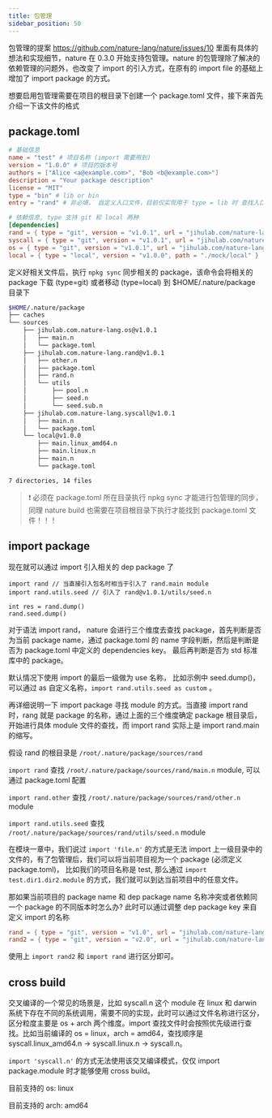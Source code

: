 ```yaml
---
title: 包管理
sidebar_position: 50
---
```


包管理的提案 https://github.com/nature-lang/nature/issues/10 里面有具体的想法和实现细节，nature 在 0.3.0 开始支持包管理。nature 的包管理除了解决的依赖管理的问题外，也改变了 import 的引入方式，在原有的 import file 的基础上增加了 import package 的方式。

想要启用包管理需要在项目的根目录下创建一个 package.toml 文件，接下来首先介绍一下该文件的格式

## package.toml

```toml
# 基础信息
name = "test" # 项目名称 (import 需要用到)
version = "1.0.0" # 项目的版本号
authors = ["Alice <a@example.com>", "Bob <b@example.com>"]
description = "Your package description"
license = "MIT"
type = "bin" # lib or bin
entry = "rand" # 非必填， 自定义入口文件，目前仅实现用于 type = lib 时 查找入口文件，默认值为 main

# 依赖信息, type 支持 git 和 local 两种
[dependencies]
rand = { type = "git", version = "v1.0.1", url = "jihulab.com/nature-lang/rand" }
syscall = { type = "git", version = "v1.0.1", url = "jihulab.com/nature-lang/syscall" }
os = { type = "git", version = "v1.0.1", url = "jihulab.com/nature-lang/os" }
local = { type = "local", version = "v1.0.0", path = "./mock/local" }
```

定义好相关文件后，执行 `npkg sync` 同步相关的 package，该命令会将相关的 package 下载 (type=git) 或者移动 (type=local) 到 $HOME/.nature/package 目录下

```bash
$HOME/.nature/package
├── caches
└── sources
    ├── jihulab.com.nature-lang.os@v1.0.1
    │   ├── main.n
    │   └── package.toml
    ├── jihulab.com.nature-lang.rand@v1.0.1
    │   ├── other.n
    │   ├── package.toml
    │   ├── rand.n
    │   └── utils
    │       ├── pool.n
    │       ├── seed.n
    │       └── seed.sub.n
    ├── jihulab.com.nature-lang.syscall@v1.0.1
    │   ├── main.n
    │   └── package.toml
    └── local@v1.0.0
        ├── main.linux_amd64.n
        ├── main.linux.n
        ├── main.n
        └── package.toml

7 directories, 14 files
```

> ❗️ 必须在 package.toml 所在目录执行 npkg sync 才能进行包管理的同步， 同理 nature build 也需要在项目根目录下执行才能找到 package.toml 文件！！！

## import package

现在就可以通过 import 引入相关的 dep package 了

```nature
import rand // 当直接引入包名时相当于引入了 rand.main module
import rand.utils.seed // 引入了 rand@v1.0.1/utils/seed.n

int res = rand.dump()
rand.seed.dump()
```

对于语法 import rand， nature 会进行三个维度去查找 package，首先判断是否为当前 package name，通过 package.toml 的 name 字段判断，然后是判断是否为 package.toml 中定义的 dependencies key。 最后再判断是否为 std 标准库中的 package。

默认情况下使用 import 的最后一级做为 use 名称， 比如示例中 seed.dump()，可以通过 as 自定义名称，`import rand.utils.seed as custom` 。

再详细说明一下 import package 寻找 module 的方式。当直接 import rand 时，rang 就是 package 的名称，通过上面的三个维度确定 package 根目录后，开始进行具体 module 文件的查找，而 import rand 实际上是 import rand.main 的缩写。

假设 rand 的根目录是 `/root/.nature/package/sources/rand`

`import rand` 查找 `/root/.nature/package/sources/rand/main.n` module, 可以通过 package.toml 配置

`import rand.other` 查找 `/root/.nature/package/sources/rand/other.n` module

`import rand.utils.seed` 查找 `/root/.nature/package/sources/rand/utils/seed.n` module

在模块一章中，我们说过 `import 'file.n'` 的方式是无法 import 上一级目录中的文件的，有了包管理后，我们可以将当前项目视为一个 package (必须定义 package.toml)， 比如我们的项目名称是 test, 那么通过 `import test.dir1.dir2.module` 的方式，我们就可以到达当前项目中的任意文件。

那如果当前项目的 package name 和 dep package name 名称冲突或者依赖同一个 package 的不同版本时怎么办? 此时可以通过调整 dep package key 来自定义 import 的名称

```toml
rand = { type = "git", version = "v1.0", url = "jihulab.com/nature-lang/rand" }
rand2 = { type = "git", version = "v2.0", url = "jihulab.com/nature-lang/rand" }
```

使用上 `import rand2` 和 `import rand` 进行区分即可。

## cross build

交叉编译的一个常见的场景是，比如 syscall.n 这个 module 在 linux 和 darwin 系统下存在不同的系统调用，需要不同的实现，此时可以通过文件名称进行区分，区分粒度主要是 os + arch 两个维度。import 查找文件时会按照优先级进行查找。比如当前编译的 os = linux，arch = amd64，查找顺序是 syscall.linux_amd64.n -> syscall.linux.n -> syscall.n。

`import 'syscall.n'` 的方式无法使用该交叉编译模式，仅仅 import package.module 时才能够使用 cross build。

目前支持的 os: linux

目前支持的 arch: amd64
